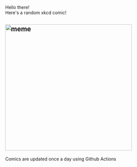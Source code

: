 Hello there! <br>Here's a random xkcd comic!<br>
## <img src="https://imgs.xkcd.com/comics/planning.png" alt="meme" width="400"/><br>
Comics are updated once a day using Github Actions
